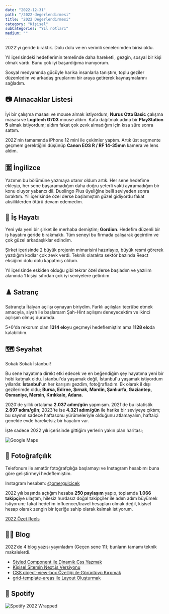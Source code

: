 ```yaml
---
date: "2022-12-31"
path: "/2022-degerlendirmesi"
title: "2022 Değerlendirmesi"
category: "Kişisel"
subCategories: "Yıl notları"
medium: ""
---
```


2022'yi geride bıraktık. Dolu dolu ve en verimli senelerimden birisi oldu.

Yıl içerisindeki hedeflerimin temelinde daha hareketli, gezgin, sosyal bir kişi olmak vardı. Bunu çok iyi başardığıma inanıyorum.

Sosyal medyanında gücüyle harika insanlarla tanıştım, toplu geziler düzenledim ve arkadaş gruplarımı bir araya getirerek kaynaşmalarını sağladım.

## 📷 Alınacaklar Listesi

İyi bir çalışma masası ve mouse almak istiyordum; **Nurus Otto Basic** çalışma masası ve **Logitech G703** mouse aldım. Kafa dağıtmak adına bir **PlayStation 5** almak istiyordum; aldım fakat çok zevk almadığım için kısa süre sonra sattım.

2022'nin tamamında iPhone 12 mini ile çekimler yaptım. Artık üst segmente geçmem gerektiğini düşünüp **Canon EOS R / RF 14-35mm** kamera ve lens aldım.

## 🈺 İngilizce

Yazımın bu bölümüne yazmaya utanır oldum artık. Her sene hedefime ekleyip, her sene başaramadığım daha doğru yeterli vakti ayıramadığım bir konu oluyor yabancı dil. Duolingo Plus üyeliğine belli seviyeden sonra bıraktım. Yıl içerisinde özel derse başlamıştım güzel gidiyordu fakat aksiliklerden ötürü devam edemedim.

## 🏢 İş Hayatı

Yeni yıla yeni bir şirket ile merhaba demiştim; **Gordion**. Hedefim düzenli bir iş hayatını geride bırakmaktı. Tüm seneyi bu firmada çalışarak geçirdim ve çok güzel arkadaşlıklar edindim.

Şirket içerisinde 2 büyük projenin mimarisini hazırlayıp, büyük resmi görerek yazdığım kodlar çok zevk verdi. Teknik olarakta sektör bazında React eksiğimi dolu dolu kapatmış oldum.

Yıl içerisinde eskiden olduğu gibi tekrar özel derse başladım ve yazılım alanında 1 kişiyi sıfırdan çok iyi seviyelere getirdim.

## ♟️ Satranç

Satrançta İtalyan açılışı oynayan biriydim. Farklı açılışları tecrübe etmek amacıyla, siyah ile başlarsam Şah-Hint açılışını deneyecektim ve ikinci açılışım olmuş durumda.

5+0'da rekorum olan **1314 elo**yu geçmeyi hedeflemiştim ama **1128 elo**da kalabildim.

## 🗺️ Seyahat

Sokak Sokak İstanbul!

Bu sene hayatıma direkt etki edecek ve en beğendiğim şey hayatıma yeni bir hobi katmak oldu. İstanbul'da yaşamak değil, İstanbul'u yaşamak istiyordum yıllardır. **İstanbul**'un her karışını gezdim, fotoğrafladım. Ek olarak il dışı gezilerimde oldu; **Bursa, Edirne, Şırnak, Mardin, Şanlıurfa, Gaziantep, Osmaniye, Mersin, Kırıkkale, Adana**.

2020'de yıllık ortalama **2.037 adım/gün** yapmışım. 2021'de bu istatistik **2.897 adım/gün**; 2023'te ise **4.321 adım/gün** ile harika bir seviyeye çıktım; bu sayının sadece haftasonu yürümeleriyle olduğunu atlamayalım, haftaiçi genelde evde hareketsiz bir hayatım var.

İşte sadece 2022 yılı içerisinde gittiğim yerlerin yakın plan haritası;

![Google Maps](/img/blog/2022-12-31/maps.jpg)

## 📸 Fotoğrafçılık

Telefonum ile amatör fotoğrafçılığa başlamayı ve Instagram hesabımı buna göre geliştirmeyi hedeflemiştim.

Instagram hesabım: [@omergulcicek](https://www.instagram.com/omergulcicek/)

2022 yılı başında açtığım hesaba **250 paylaşım** yapıp, toplamda **1.066 takipçi**ye ulaştım, hilesiz hurdasız doğal takipçiler ile adım adım büyümek istiyorum; fakat hedefim influencer/travel hesapları olmak değil, kişisel hesap olarak zengin bir içeriğe sahip olarak kalmak istiyorum.

[2022 Özet Reels](https://www.instagram.com/p/Cm2O-lzqqR5/)

## ✍🏻 Blog

2022’de 4 blog yazısı yayınladım (Geçen sene 11); bunların tamamı teknik makalelerdi.

- [Styled Component ile Dinamik Css Yazmak](https://omergulcicek.com/blog/styled-component-ile-dinamik-css-yazmak/)
- [Kişisel Sitemin Next.js Versiyonu](https://omergulcicek.com/blog/kisisel-sitemin-nextjs-versiyonu/)
- [CSS object-view-box Özelliği ile Görüntüyü Kırpmak](https://omergulcicek.com/blog/css-object-view-box/)
- [grid-template-areas ile Layout Oluşturmak](https://omergulcicek.com/blog/grid-template-areas-ile-layout-olusturmak/)

## 🎵 Spotify

![Spotify 2022 Wrapped](/img/blog/2022-12-31/spotify.JPG)
